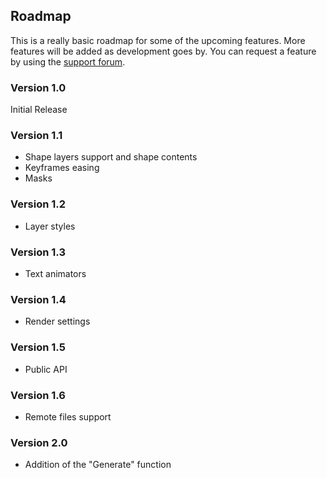 ## Roadmap

This is a really basic roadmap for some of the upcoming features. More features will be added as development goes by. You can request a feature by using the [support forum](http://hyle.userecho.com).

### Version 1.0

Initial Release

### Version 1.1

  - Shape layers support and shape contents
  - Keyframes easing
  - Masks
  
### Version 1.2
  
  - Layer styles

### Version 1.3

  - Text animators

### Version 1.4

  - Render settings

### Version 1.5

  - Public API  

### Version 1.6

  - Remote files support
  
### Version 2.0

  - Addition of the "Generate" function
